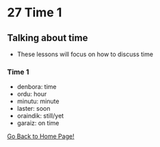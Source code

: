 # 27 Time 1

## Talking about time

*   These lessons will focus on how to discuss time

### Time 1

*   denbora: time
*   ordu: hour
*   minutu: minute
*   laster: soon
*   oraindik: still/yet
*   garaiz: on time

[ Go Back to Home Page!](..)